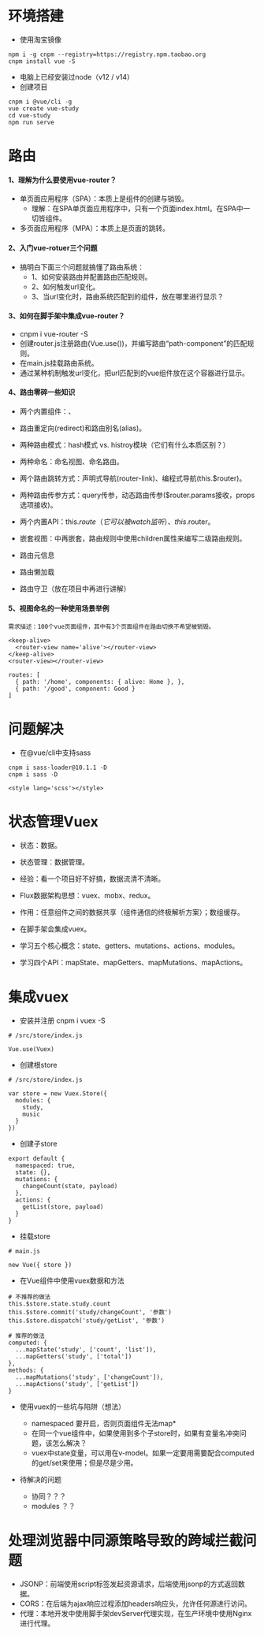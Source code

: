 # 环境搭建

- 使用淘宝镜像
```
npm i -g cnpm --registry=https://registry.npm.taobao.org
cnpm install vue -S
```

- 电脑上已经安装过node（v12 / v14）
- 创建项目
```
cnpm i @vue/cli -g
vue create vue-study
cd vue-study
npm run serve
```

# 路由

#### 1、理解为什么要使用vue-router？
- 单页面应用程序（SPA）：本质上是组件的创建与销毁。
  - 理解：在SPA单页面应用程序中，只有一个页面index.html。在SPA中一切皆组件。
- 多页面应用程序（MPA）：本质上是页面的跳转。

#### 2、入门vue-rotuer三个问题
- 搞明白下面三个问题就搞懂了路由系统：
  - 1、如何安装路由并配置路由匹配规则。
  - 2、如何触发url变化。
  - 3、当url变化时，路由系统匹配到的组件，放在哪里进行显示？

#### 3、如何在脚手架中集成vue-router？
- cnpm i vue-router -S
- 创建router.js注册路由(Vue.use())，并编写路由“path-component”的匹配规则。
- 在main.js挂载路由系统。
- 通过某种机制触发url变化，把url匹配到的vue组件放在<router-view>这个容器进行显示。

#### 4、路由零碎一些知识

- 两个内置组件：<router-link>、<router-view>
- 路由重定向(redirect)和路由别名(alias)。
- 两种路由模式：hash模式 vs. histroy模块（它们有什么本质区别？）

- 两种命名：命名视图、命名路由。
- 两个路由跳转方式：声明式导航(router-link)、编程式导航(this.$router)。
- 两种路由传参方式：query传参，动态路由传参($router.params接收，props选项接收)。
- 两个内置API：this.$route（它可以被watch监听）、this.$router。

- 嵌套视图：<router-view>中再嵌套<router-view>，路由规则中使用children属性来编写二级路由规则。

- 路由元信息
- 路由懒加载
- 路由守卫（放在项目中再进行讲解）

#### 5、视图命名的一种使用场景举例
```
需求描述：100个vue页面组件，其中有3个页面组件在路由切换不希望被销毁。

<keep-alive>
  <router-view name='alive'></router-view>
</keep-alive>
<router-view></router-view>

routes: [
  { path: '/home', components: { alive: Home }, },
  { path: '/good', component: Good }
]
```

# 问题解决

- 在@vue/cli中支持sass
```
cnpm i sass-loader@10.1.1 -D
cnpm i sass -D
```
```
<style lang='scss'></style>
```

# 状态管理Vuex

- 状态：数据。
- 状态管理：数据管理。
- 经验：看一个项目好不好搞，数据流清不清晰。
- Flux数据架构思想：vuex、mobx、redux。
- 作用：任意组件之间的数据共享（组件通信的终极解析方案）；数组缓存。

- 在脚手架会集成vuex。
- 学习五个核心概念：state、getters、mutations、actions、modules。
- 学习四个API：mapState、mapGetters、mapMutations、mapActions。

# 集成vuex

- 安装并注册
cnpm i vuex -S
```
# /src/store/index.js

Vue.use(Vuex)
```
- 创建根store
```
# /src/store/index.js

var store = new Vuex.Store({
  modules: {
    study,
    music
  }
})
```
- 创建子store
```
export default {
  namespaced: true,
  state: {},
  mutations: {
    changeCount(state, payload)
  },
  actions: {
    getList(store, payload)
  }
}
```
- 挂载store
```
# main.js

new Vue({ store })
```
- 在Vue组件中使用vuex数据和方法
```
# 不推荐的做法
this.$store.state.study.count
this.$store.commit('study/changeCount', '参数')
this.$store.dispatch('study/getList', '参数')
```
```
# 推荐的做法
computed: {
  ...mapState('study', ['count', 'list']),
  ...mapGetters('study', ['total'])
},
methods: {
  ...mapMutations('study', ['changeCount']),
  ...mapActions('study', ['getList'])
}
```
- 使用vuex的一些坑与陷阱（想法）
  - namespaced 要开启，否则页面组件无法map*
  - 在同一个vue组件中，如果使用到多个子store时，如果有变量名冲突问题，该怎么解决？
  - vuex中state变量，可以用在v-model。如果一定要用需要配合computed的get/set来使用；但是尽是少用。

- 待解决的问题
  - 协同？？？
  - modules ？？


# 处理浏览器中同源策略导致的跨域拦截问题

- JSONP：前端使用script标签发起资源请求，后端使用jsonp的方式返回数据。
- CORS：在后端为ajax响应过程添加headers响应头，允许任何源进行访问。
- 代理：本地开发中使用脚手架devServer代理实现，在生产环境中使用Nginx进行代理。
